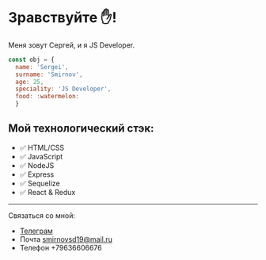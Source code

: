 # **Зравствуйте** :hand:! 
Меня зовут Сергей, и я JS Developer.
```javascript
const obj = {
  name: 'Sergei', 
  surname: 'Smirnov',
  age: 25,
  speciality: 'JS Developer',
  food: :watermelon:
  }
```



## **Мой технологический стэк**:

+ :white_check_mark: HTML/CSS
+ :white_check_mark: JavaScript
+ :white_check_mark: NodeJS
+ :white_check_mark: Express
+ :white_check_mark: Sequelize
+ :white_check_mark: React & Redux
___

Cвязаться со мной:

+ [Телеграм](https://t.me/Flyinthespace)
+ Почта smirnovsd19@mail.ru
+ Телефон +79636606676

